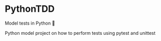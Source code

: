# PythonTDD
Model tests in Python 🐍

Python model project on how to perform tests using pytest and unittest
